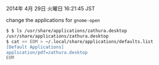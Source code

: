 2014年  4月 29日 火曜日 16:21:45 JST

change the applications for `gnome-open`

```bash
$ $ ls /usr/share/applications/zathura.desktop
/usr/share/applications/zathura.desktop
$ cat << EOM > ~/.local/share/applications/defaults.list
[Default Applications]
application/pdf=zathura.desktop
EOM
```
